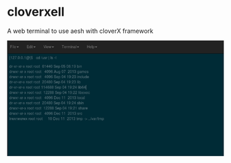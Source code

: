 cloverxell
==========

A web terminal to use aesh with cloverX framework

![Alt cloverxell](https://raw.githubusercontent.com/EsmerilProgramming/cloverxell/master/cloverxell.png)